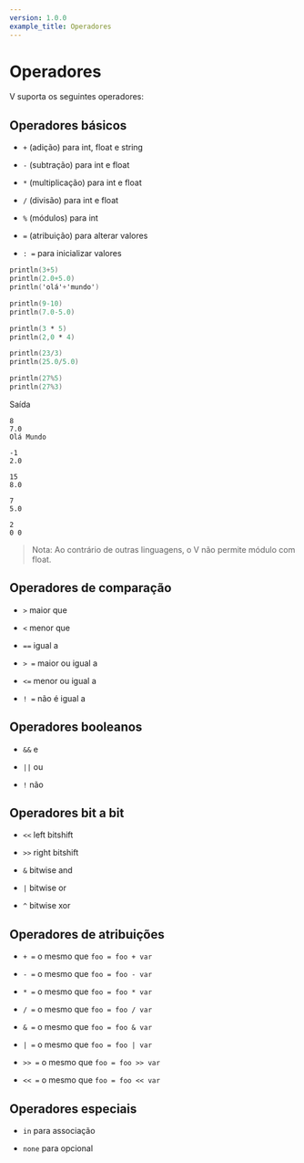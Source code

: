 ```yaml
---
version: 1.0.0
example_title: Operadores
---
```


# Operadores

V suporta os seguintes operadores:

## Operadores básicos

- `+` (adição) para int, float e string

- `-` (subtração) para int e float

- `*` (multiplicação) para int e float

- `/` (divisão) para int e float

- `%` (módulos) para int

- `=` (atribuição) para alterar valores

- `: =` para inicializar valores

```v
println(3+5)
println(2.0+5.0)
println('olá'+'mundo')

println(9-10)
println(7.0-5.0)

println(3 * 5)
println(2,0 * 4)

println(23/3)
println(25.0/5.0)

println(27%5)
println(27%3)
```

Saída

```
8
7.0
Olá Mundo

-1
2.0

15
8.0

7
5.0

2
0 0
```

> Nota: Ao contrário de outras linguagens, o V não permite módulo com float.

## Operadores de comparação

- `>` maior que

- `<` menor que

- `==` igual a

- `> =` maior ou igual a

- `<=` menor ou igual a

- `! =` não é igual a

## Operadores booleanos

- `&&` e

- `||` ou

- `!` não

## Operadores bit a bit

- `<<` left bitshift

- `>>` right bitshift

- `&` bitwise and

- `|` bitwise or

- `^` bitwise xor

## Operadores de atribuições

- `+ =` o mesmo que `foo = foo + var`

- `- =` o mesmo que `foo = foo - var`

- `* =` o mesmo que `foo = foo * var`

- `/ =` o mesmo que `foo = foo / var`

- `& =` o mesmo que `foo = foo & var`

- `| =` o mesmo que `foo = foo | var`

- `>> =` o mesmo que `foo = foo >> var`

- `<< =` o mesmo que `foo = foo << var`

## Operadores especiais

- `in` para associação

- `none` para opcional
